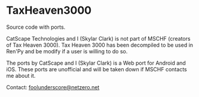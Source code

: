 # TaxHeaven3000
Source code with ports.



CatScape Technologies and I (Skylar Clark) is not part of MSCHF (creators of Tax Heaven 3000).
Tax Heaven 3000 has been decompiled to be used in Ren'Py and be modify if a user is willing to do so.

The ports by CatScape and I (Skylar Clark) is a Web port for Android and iOS.
These ports are unofficial and will be taken down if MSCHF contacts me about it.

Contact: foolunderscore@netzero.net

